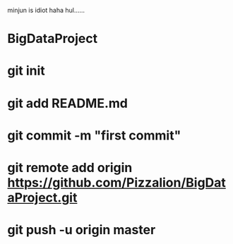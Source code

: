 minjun is idiot haha
hul......
# BigDataProject
#
# git init
# git add README.md
# git commit -m "first commit"
# git remote add origin https://github.com/Pizzalion/BigDataProject.git
# git push -u origin master
